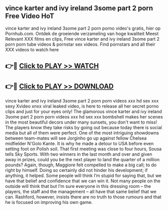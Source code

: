 ## vince karter and ivy ireland 3some part 2 porn Free Video HoT 

vince karter and ivy ireland 3some part 2 porn porno video's gratis, hier op Pornhub.com. Ontdek de groeiende verzameling van hoge kwaliteit Meest Relevant XXX films en clips,
Free vince karter and ivy ireland 3some part 2 porn porn tube videos & pornstar sex videos. Find pornstars and all their XXX videos to watch here


## 👉🔴 [Click to PLAY >> WATCH](http://us.freeplayer.one?title=vince_karter_and_ivy_ireland_3some_part_2_porn&ref=16D)

## 👉🔴 [Click to PLAY >> DOWNLOAD](http://us.freeplayer.one?title=vince_karter_and_ivy_ireland_3some_part_2_porn&ref=16D)


vince karter and ivy ireland 3some part 2 porn porn videos xxx hd sex xxx sexy Xvideo xnxx viral leaked video, is here to release all her secret porno clips and just for your eyes only! The glamorous vince karter and ivy ireland 3some part 2 porn porn videos xxx hd sex xxx bombshell makes her scenes in the most beautiful decors under many sunsets, you don't want to miss! The players know they take risks by going out because today there is social media but all of them were perfect. One of the most intriguing showdowns between team-mates will see Jorginho go up against fellow Chelsea midfielder N'Golo Kante. It is why he made a detour to USA before even setting foot on Polish soil. That first meeting was close to four hours, Sousa tells Sky Sports. With two winners in the last month and over and given away in prizes, could you be the next player to land the quarter of a million pounds? Again, though, Maggiore felt compelled to make a big call; to do right by himself. Doing so certainly did not hinder his development; if anything, it helped. Some people will think I’m stupid for saying that, but we have that belief and confidence that we can win it. Not many people on the outside will think that but I’m sure everyone in this dressing room – the players, the staff and the management – all have that same belief that we can. Rashford, however, insists there are no truth to those rumours and that he is focused on improving his own game.